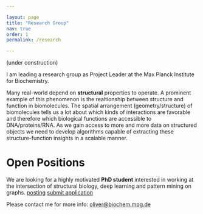 ```yaml
---

layout: page
title: "Research Group"
nav: true
order: 1
permalink: /research

---
```


(under construction)

I am leading a research group as Project Leader at the Max Planck Institute for Biochemistry.

Many real-world depend on __structural__ properties to operate.
A prominent example of this phenomenon is the realtionship between structure and function in biomolecules.
The spatial arrangement (geometry/structure) of biomolecules tells us a lot about which kinds of interactions are favorable and therefore which biological functions are accessible to DNA/proteins/RNA. 
As we gain access to more and more data on structured objects we need to develop algorithms capable of extracting these structure-function insights in a scalable manner. 



# Open Positions

We are looking for a highly motivated **PhD student** interested in working at the intersection of structural biology, deep learning and pattern mining on graphs. [posting]({{site.url}}/assets/phd_search.pdf) [submit application](https://recruitingapp-5446.de.umantis.com/VacanciesIntraxData/452/Application/New/2)

Please contact me for more info: oliver@biochem.mpg.de
